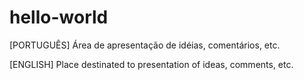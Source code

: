 # hello-world

[PORTUGUÊS]
Área de apresentação de idéias, comentários, etc.

[ENGLISH]
Place destinated to presentation of ideas, comments, etc.
